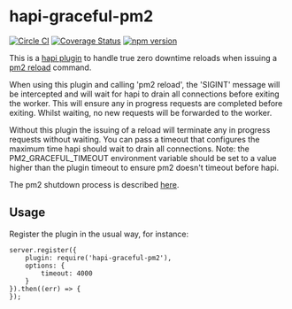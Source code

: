 # hapi-graceful-pm2
[![Circle CI](https://circleci.com/gh/roylines/hapi-graceful-pm2.svg?style=svg)](https://circleci.com/gh/roylines/hapi-graceful-pm2)
[![Coverage Status](https://coveralls.io/repos/roylines/hapi-graceful-pm2/badge.svg?branch=master&service=github)](https://coveralls.io/github/roylines/hapi-graceful-pm2?branch=master)
[![npm version](https://badge.fury.io/js/hapi-graceful-pm2.svg)](https://badge.fury.io/js/hapi-graceful-pm2)

This is a [hapi plugin](http://hapijs.com/tutorials/plugins) to handle true zero downtime reloads when issuing
a [pm2 reload](http://pm2.keymetrics.io/docs/usage/cluster-mode/#reload-without-downtime) command.

When using this plugin and calling 'pm2 reload', the 'SIGINT' message will be intercepted and will
wait for hapi to drain all connections before exiting the worker.
This will ensure any in progress requests are completed before exiting.
Whilst waiting, no new requests will be forwarded to the worker.

Without this plugin the issuing of a reload will terminate any in progress requests without waiting.
You can pass a timeout that configures the maximum time hapi should wait to drain all connections.
Note: the PM2_GRACEFUL_TIMEOUT environment variable should be set to a value higher than the plugin timeout to ensure pm2 doesn't timeout before hapi.

The pm2 shutdown process is described [here](http://pm2.keymetrics.io/docs/usage/cluster-mode/#reload-without-downtime).

## Usage
Register the plugin in the usual way, for instance:

```
server.register({  
    plugin: require('hapi-graceful-pm2'),
    options: {
        timeout: 4000
    }
}).then((err) => {
});
```
